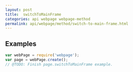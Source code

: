```yaml
---
layout: post
title:  switchToMainFrame
categories: api webpage webpage-method
permalink: api/webpage/method/switch-to-main-frame.html
---
```


## Examples

```javascript
var webPage = require('webpage');
var page = webPage.create();
// @TODO: Finish page.switchToMainFrame example.
```








